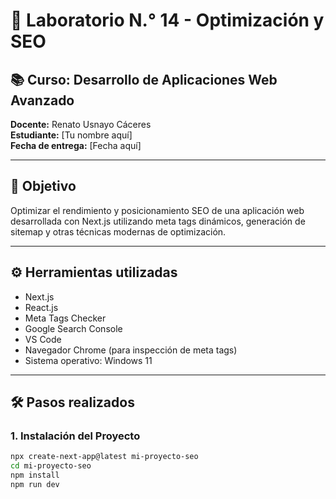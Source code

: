 # 🧪 Laboratorio N.° 14 - Optimización y SEO

## 📚 Curso: Desarrollo de Aplicaciones Web Avanzado  
**Docente:** Renato Usnayo Cáceres  
**Estudiante:** [Tu nombre aquí]  
**Fecha de entrega:** [Fecha aquí]

---

## 🎯 Objetivo

Optimizar el rendimiento y posicionamiento SEO de una aplicación web desarrollada con Next.js utilizando meta tags dinámicos, generación de sitemap y otras técnicas modernas de optimización.

---

## ⚙️ Herramientas utilizadas

- Next.js
- React.js
- Meta Tags Checker
- Google Search Console
- VS Code
- Navegador Chrome (para inspección de meta tags)
- Sistema operativo: Windows 11

---

## 🛠️ Pasos realizados

### 1. Instalación del Proyecto
```bash
npx create-next-app@latest mi-proyecto-seo
cd mi-proyecto-seo
npm install
npm run dev
